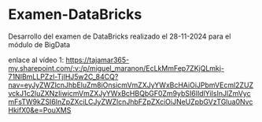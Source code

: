 # Examen-DataBricks
Desarrollo del examen de DataBricks realizado el 28-11-2024 para el módulo de BigData

enlace al vídeo 1:
https://tajamar365-my.sharepoint.com/:v:/p/miguel_maranon/EcLkMmFep7ZKjQLmkj-71NIBmLLPZzl-TjIHJ5w2C_84CQ?nav=eyJyZWZlcnJhbEluZm8iOnsicmVmZXJyYWxBcHAiOiJPbmVEcml2ZUZvckJ1c2luZXNzIiwicmVmZXJyYWxBcHBQbGF0Zm9ybSI6IldlYiIsInJlZmVycmFsTW9kZSI6InZpZXciLCJyZWZlcnJhbFZpZXciOiJNeUZpbGVzTGlua0NvcHkifX0&e=PouXMS
